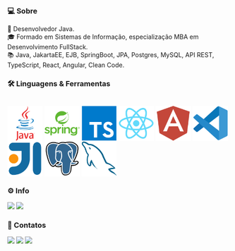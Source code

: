 ### 💻 Sobre
 🚀 Desenvolvedor Java.
 <br> 🎓 Formado em Sistemas de Informação, especialização MBA em Desenvolvimento FullStack.
 <br> 📚 Java, JakartaEE, EJB, SpringBoot, JPA, Postgres, MySQL, API REST, TypeScript, React, Angular, Clean Code.



### 🛠 Linguagens & Ferramentas 

 <div style="display: inline_block"><br>
  <img align="center" alt="Java" height="80" width="80" src="https://github.com/devicons/devicon/blob/master/icons/java/java-original-wordmark.svg">
  <img align="center" alt="Spring" height="80" width="80" src="https://github.com/devicons/devicon/blob/master/icons/spring/spring-original-wordmark.svg">
  <img align="center" alt="TypeScript" height="80" width="80" src="https://github.com/devicons/devicon/blob/master/icons/typescript/typescript-original.svg">
  <img align="center" alt="React" height="80" width="80" src="https://github.com/devicons/devicon/blob/master/icons/react/react-original.svg">
  <img align="center" alt="Angular" height="80" width="80" src="https://github.com/devicons/devicon/blob/master/icons/angularjs/angularjs-plain.svg">  
  <img align="center" alt="VsCode" height="80" width="80" src="https://github.com/devicons/devicon/blob/master/icons/vscode/vscode-original.svg">
  <img align="center" alt="IDEA" height="80" width="80" src="https://github.com/devicons/devicon/blob/master/icons/intellij/intellij-original.svg">
  <img align="center" alt="Postgres" height="80" width="80" src="https://github.com/devicons/devicon/blob/master/icons/postgresql/postgresql-original.svg">
  <img align="center" alt="MySQL" height="80" width="80" src="https://github.com/devicons/devicon/blob/master/icons/mysql/mysql-original.svg">

### ⚙️ Info 
<p>  
  <img src="https://github-readme-streak-stats.herokuapp.com?user=joaopaulu&theme=ayu-light&hide_border=true&date_format=j%20M%5B%20Y%5D&locale=pt-BR" />  
  <img src = "https://github-readme-stats.vercel.app/api/top-langs/?username=joaopaulu&hide=ruby,css,html,scss,Objective-C,Starlark,Shell,Handlebars&locale=pt-BR&theme=vue&hide_border=true&bg_colog=#fafafa">
</p>

### 🤝 Contatos

<a href="https://www.linkedin.com/in/joaopaulu/" target="_blank"><img src="https://img.shields.io/badge/-LinkedIn-0077B5?style=flat&logo=Linkedin&logoColor=white"/></a>
<a href="mailto:jptick@gmail.com"><img src="https://img.shields.io/badge/-jptick@gmail.com-D14836?style=flat&logo=Gmail&logoColor=white"/></a>
<a href="wa.me/5561981600679" target="_blank"><img src="https://img.shields.io/badge/-whatsapp-00e676?style=flat&logo=Whatsapp&logoColor=white"/></a>




